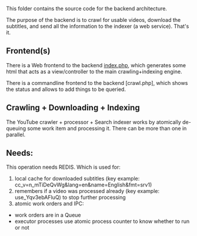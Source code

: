 This folder contains the source code for the backend architecture.

The purpose of the backend is to crawl for usable videos, download the subtitles, and send
all the information to the indexer (a web service). That's it.

## Frontend(s)
There is a Web frontend to the backend [index.php](index.php), which generates some html
that acts as a view/controller to the main crawling+indexing engine.

There is a commandline frontend to the backend [crawl.php], which shows the status and
allows to add things to be queried.

## Crawling + Downloading + Indexing
The YouTube crawler + processor + Search indexer works by atomically de-queuing some work
item and processing it. There can be more than one in parallel.

## Needs:
This operation needs REDIS. Which is used for:
 1. local cache for downloaded subtitles (key example: cc_v=n_mTiDeQvWg&lang=en&name=English&fmt=srv1)
 2. remembers if a video was processed already (key example: use_Yqv3ebAFluQ) to stop further processing
 3. atomic work orders and IPC:
   * work orders are in a Queue
   * executor processes use atomic process counter to know whether to run or not

